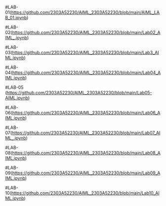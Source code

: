  #LAB-01(https://github.com/2303A52230/AIML_2303A52230/blob/main/AIML_LAB_01.ipynb)
 
 #LAB-02(https://github.com/2303A52230/AIML_2303A52230/blob/main/Lab02_AIML_.ipynb)
 
 #LAB-03(https://github.com/2303A52230/AIML_2303A52230/blob/main/Lab3_AIML.ipynb)
 
 #LAB-04(https://github.com/2303A52230/AIML_2303A52230/blob/main/Lab04_AIML.ipynb)
 
 #LAB-05 (https://github.com/2303A52230/AIML_2303A52230/blob/main/Lab05-AIML.ipynb)
 
 #LAB-06(https://github.com/2303A52230/AIML_2303A52230/blob/main/Lab06_AIML.ipynb)

 #LAB-07(https://github.com/2303A52230/AIML_2303A52230/blob/main/Lab07_AIML_.ipynb)

 #LAB-08(https://github.com/2303A52230/AIML_2303A52230/blob/main/Lab08_AIML.ipynb)

 #LAB-09(https://github.com/2303A52230/AIML_2303A52230/blob/main/Lab09_AIML.ipynb)

 #LAB-10(https://github.com/2303A52230/AIML_2303A52230/blob/main/Lab10_AIML.ipynb)
